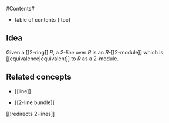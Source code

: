 
#Contents#
* table of contents
{:toc}

## Idea

Given a [[2-ring]] $R$, a _2-line_ over $R$ is an $R$-[[2-module]] which is [[equivalence|equivalent]] to $R$ as a 2-module.

## Related concepts

* [[line]]

* [[2-line bundle]]

[[!redirects 2-lines]]